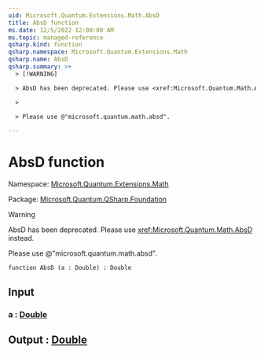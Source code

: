 ```yaml
---
uid: Microsoft.Quantum.Extensions.Math.AbsD
title: AbsD function
ms.date: 12/5/2022 12:00:00 AM
ms.topic: managed-reference
qsharp.kind: function
qsharp.namespace: Microsoft.Quantum.Extensions.Math
qsharp.name: AbsD
qsharp.summary: >+
  > [!WARNING]

  > AbsD has been deprecated. Please use <xref:Microsoft.Quantum.Math.AbsD> instead.

  >

  > Please use @"microsoft.quantum.math.absd".

---
```


# AbsD function

Namespace: [Microsoft.Quantum.Extensions.Math](xref:Microsoft.Quantum.Extensions.Math)

Package: [Microsoft.Quantum.QSharp.Foundation](https://nuget.org/packages/Microsoft.Quantum.QSharp.Foundation)


> [!WARNING]
> AbsD has been deprecated. Please use <xref:Microsoft.Quantum.Math.AbsD> instead.
>
> Please use @"microsoft.quantum.math.absd".



```qsharp
function AbsD (a : Double) : Double
```


## Input

### a : [Double](xref:microsoft.quantum.qsharp.valueliterals#double-literals)





## Output : [Double](xref:microsoft.quantum.qsharp.valueliterals#double-literals)

